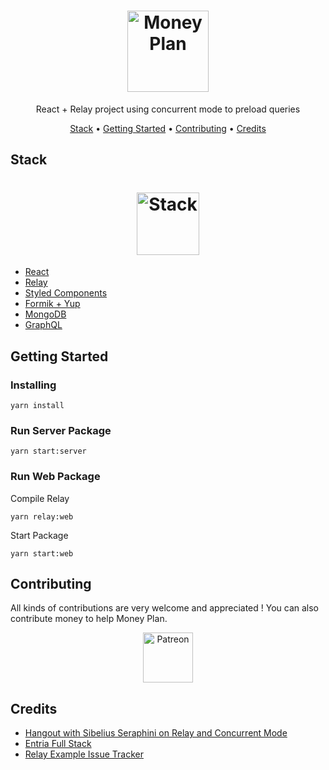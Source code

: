 <h1 align="center">
  <img src="https://user-images.githubusercontent.com/6524612/76134865-9a1bc880-6000-11ea-99a1-188f83e60c37.png" alt="Money Plan" height="130">
  <br>
</h1>

<p align="center">React + Relay project using concurrent mode to preload queries</p>

<p align="center">
  <a href="#stack">Stack</a> •
  <a href="#getting-started">Getting Started</a> •  
  <a href="#contributing">Contributing</a> •  
  <a href="#credits">Credits</a>
</p>

## **Stack**

<h1 align="center">
  <img src="https://user-images.githubusercontent.com/6524612/76133988-f3342e00-5ff9-11ea-99e9-a0e0b2841d8e.png" alt="Stack" height="100">
  <br>
</h1>

-   [React](https://reactjs.org/)
-   [Relay](https://relay.dev/)
-   [Styled Components](https://www.styled-components.com/)
-   [Formik + Yup](https://jaredpalmer.com/formik/)
-   [MongoDB](https://www.mongodb.com/)
-   [GraphQL](https://github.com/facebook/graphql)

## **Getting Started**

### Installing
```
yarn install
```

### Run Server Package
```
yarn start:server
```

### Run Web Package
Compile Relay
```
yarn relay:web
```

Start Package
```
yarn start:web
```

## **Contributing**

All kinds of contributions are very welcome and appreciated !
You can also contribute money to help Money Plan.

<p align="center">
  <a href="https://www.patreon.com/thicodes" target="_blank">
    <img src="https://cdn-std.dprcdn.net/files/acc_649651/plrSCT" height="80" alt="Patreon">
  </a>
</p>

## **Credits**

-   [Hangout with Sibelius Seraphini on Relay and Concurrent Mode](https://www.youtube.com/watch?v=dAazdich_qg&t=2037s)
-   [Entria Full Stack](https://github.com/entria/entria-fullstack)
-   [Relay Example Issue Tracker](https://github.com/relayjs/relay-examples/tree/master/issue-tracker)
